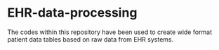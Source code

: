 # EHR-data-processing

The codes within this repository have been used to create wide format patient data tables based on raw data from EHR systems.
